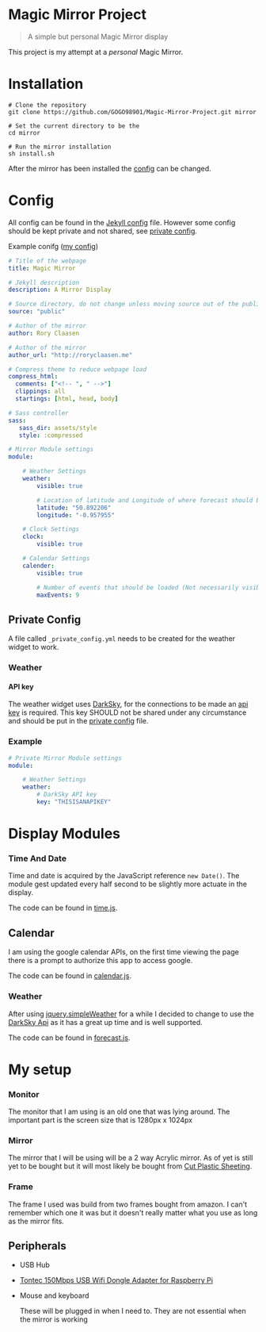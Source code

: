 # Magic Mirror Project

> A simple but personal Magic Mirror display

This project is my attempt at a *personal* Magic Mirror.

# Installation

```shell
# Clone the repository
git clone https://github.com/GOGO98901/Magic-Mirror-Project.git mirror

# Set the current directory to be the
cd mirror

# Run the mirror installation
sh install.sh
```

After the mirror has been installed the [config](#config) can be changed.

# Config

All config can be found in the [Jekyll config](_config.yml) file. However some config should be kept private and not shared, see [private config](#Private-Config).

Example conifg ([my config](config.yml))

```yml
# Title of the webpage
title: Magic Mirror

# Jekyll description
description: A Mirror Display

# Source directory, do not change unless moving source out of the public folder
source: "public"

# Author of the mirror
author: Rory Claasen

# Author of the mirror
author_url: "http://roryclaasen.me"

# Compress theme to reduce webpage load
compress_html:
  comments: ["<!-- ", " -->"]
  clippings: all
  startings: [html, head, body]

# Sass controller
sass:
   sass_dir: assets/style
   style: :compressed

# Mirror Module settings
module:

    # Weather Settings
    weather:
        visible: true

        # Location of latitude and Longitude of where forecast should be set
        latitude: "50.892206"
        longitude: "-0.957955"

    # Clock Settings
    clock:
        visible: true

    # Calendar Settings
    calender:
        visible: true

        # Number of events that should be loaded (Not necessarily visible)
        maxEvents: 9
```

## Private Config

A file called `_private_config.yml` needs to be created for the weather widget to work.

### Weather

#### API key

The weather widget uses [DarkSky](http://darksky.net), for the connections to be made an [api key](https://darksky.net/dev/) is required. This key SHOULD not be shared under any circumstance and should be put in the [private config](#Private-Config) file.

### Example

```yml
# Private Mirror Module settings
module:

    # Weather Settings
    weather:
        # DarkSky API key
        key: "THISISANAPIKEY"
```

# Display Modules

### Time And Date

Time and date is acquired by the JavaScript reference `new Date()`. The module gest updated every half second to be slightly more actuate in the display.

The code can be found in [time.js](public/assets/script/time.js).

## Calendar

I am using the google calendar APIs, on the first time viewing the page there is a prompt to authorize this app to access google.

The code can be found in [calendar.js](public/assets/script/calendar.js).

### Weather

After using [jquery.simpleWeather](http://simpleweatherjs.com) for a while I decided to change to use the [DarkSky Api](https://darksky.net/dev/) as it has a great up time and is well supported.

The code can be found in [forecast.js](public/assets/script/forecast.js).

# My setup

### Monitor

The monitor that I am using is an old one that was lying around.
The important part is the screen size that is 1280px x 1024px

### Mirror

The mirror that I will be using will be a 2 way Acrylic mirror.
As of yet is still yet to be bought but it will most likely be bought from [Cut Plastic Sheeting](http://www.cutplasticsheeting.co.uk/mirrored-sheeting/two-way-acrylic-mirror).

### Frame

The frame I used was build from two frames bought from amazon. I can't remember which one it was but it doesn't really matter what you use as long as the mirror fits.

## Peripherals

- USB Hub

- [Tontec 150Mbps USB Wifi Dongle Adapter for Raspberry Pi](https://www.amazon.co.uk/Tontec-150Mbps-Adapter-Raspberry-Windows/dp/B010AKMF3Y/)

- Mouse and keyboard

	These will be plugged in when I need to. They are not essential when the mirror is working
